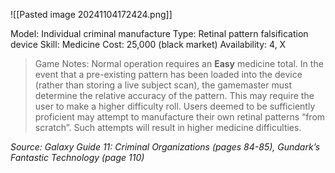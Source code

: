 ![[Pasted image 20241104172424.png]]

Model: Individual criminal manufacture
Type: Retinal pattern falsification device
Skill: Medicine
Cost: 25,000 (black market)
Availability: 4, X

> Game Notes: Normal operation requires an **Easy** medicine total. In the event that a pre-existing pattern has been loaded into the device (rather than storing a live subject scan), the gamemaster must determine the relative accuracy of the pattern. This may require the user to make a higher difficulty roll. Users deemed to be sufficiently proficient may attempt to manufacture their own retinal patterns “from scratch”. Such attempts will result in higher medicine difficulties.

*Source: Galaxy Guide 11: Criminal Organizations (pages 84-85), Gundark’s Fantastic Technology (page 110)*